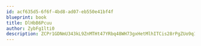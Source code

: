 ```yaml
---
id: acf635d5-6f6f-4bd8-ad07-eb550e41bf4f
blueprint: book
title: DlHbB6Pcuu
author: ZybFg1lti0
description: ZCPr1GDNmU343kL9ZnMTHt47YRbq48WH73gxHetMlhITCis28rPgZUo9q15y6ph4tYs7HNK5h14z9WwKbp1TogoxbYaS9qzv0EAE
---
```

